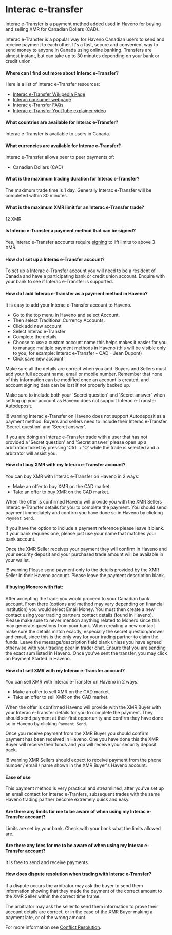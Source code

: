 # Interac e-transfer

Interac e-Transfer is a payment method added used in Haveno for buying and selling XMR for Canadian Dollars (CAD).

Interac e-Transfer is a popular way for Haveno Canadian users to send and receive payment to each other. It's a fast, secure and convenient way to send money to anyone in Canada using online banking. Transfers are almost instant, but can take up to 30 minutes depending on your bank or credit union.

#### Where can I find out more about Interac e-Transfer?

Here is a list of Interac e-Transfer resources:

- [Interac e-Transfer Wikipedia Page](https://en.wikipedia.org/wiki/Interac_e-Transfer)
- [Interac consumer webpage](https://www.interac.ca/en/payments/personal/send-receive-money-with-interac-e-transfer/)
- [Interac e-Transfer FAQs](https://www.interac.ca/en/resources/personal-resources/personal-faq/)
- [Interac e-Transfer YoutTube explainer video](https://www.youtube.com/watch?v=6mloqND0ut0/)

#### What countries are available for Interac e-Transfer?

Interac e-Transfer is available to users in Canada.

#### What currencies are available for Interac e-Transfer?

Interac e-Transfer allows peer to peer payments of:

- Canadian Dollars (CAD)

#### What is the maximum trading duration for Interac e-Transfer?

The maximum trade time is 1 day. Generally Interac e-Transfer will be completed within 30 minutes.

#### What is the maximum XMR limit for an Interac e-Transfer trade?

12 XMR

#### Is Interac e-Transfer a payment method that can be signed?

Yes, Interac e-Transfer accounts require [signing](../account_limits.md/#account-signing) to lift limits to above 3 XMR.

#### How do I set up a Interac e-Transfer account?

To set up a Interac e-Transfer account you will need to be a resident of Canada and have a participating bank or credit union account. Enquire with your bank to see if Interac e-Transfer is supported.

#### How do I add Interac e-Transfer as a payment method in Haveno?

It is easy to add your Interac e-Transfer account to Haveno.

- Go to the top menu in Haveno and select Account.
- Then select Traditional Currency Accounts.
- Click add new account
- Select Interac e-Transfer
- Complete the details
- Choose to use a custom account name this helps makes it easier for you to manage multiple payment methods in Haveno (this will be visible only to you, for example: Interac e-Transfer - CAD - Jean Dupont)
- Click save new account

Make sure all the details are correct when you add. Buyers and Sellers must add your full account name, email or mobile number. Remember that none of this information can be modified once an account is created, and account signing data can be lost if not properly backed up.

Make sure to include both your 'Secret question' and 'Secret answer' when setting up your account as Haveno does not support Interac e-Transfer Autodeposit.

!!! warning
    Interac e-Transfer on Haveno does not support Autodeposit as a payment method. Buyers and sellers need to include their Interac e-Transfer 'Secret question' and 'Secret answer'.

If you are doing an Interac e-Transfer trade with a user that has not provided a 'Secret question' and 'Secret answer' please open up a arbitration ticket by pressing 'Ctrl' + 'O' while the trade is selected and a arbitrator will assist you.

#### How do I buy XMR with my Interac e-Transfer account?

You can buy XMR with Interac e-Transfer on Haveno in 2 waysː

- Make an offer to buy XMR on the CAD market.
- Take an offer to buy XMR on the CAD market.

When the offer is confirmed Haveno will provide you with the XMR Sellers Interac e-Transfer details for you to complete the payment. You should send payment immediately and confirm you have done so in Haveno by clicking `Payment Send`.

If you have the option to include a payment reference please leave it blank. If your bank requires one, please just use your name that matches your bank account.

Once the XMR Seller receives your payment they will confirm in Haveno and your security deposit and your purchased trade amount will be available in your wallet.

!!! warning
    Please send payment only to the details provided by the XMR Seller in their Haveno account. Please leave the payment description blank.

#### If buying Monero with fiat:

After accepting the trade you would proceed to your Canadian bank account. From there (options and method may vary depending on financial institution) you would select Email Money. You must then create a new contact using your trading partners contact details (found in Haveno). Please make sure to never mention anything related to Monero since this may generate questions from your bank. When creating a new contact make sure the details match exactly, especially the secret question/answer and email, since this is the only way for your trading partner to claim the funds. Leave the message/description field blank unless you have agreed otherwise with your trading peer in trader chat. Ensure that you are sending the exact sum listed in Haveno. Once you've sent the transfer, you may click on Payment Started in Haveno.

#### How do I sell XMR with my Interac e-Transfer account?

You can sell XMR with Interac e-Transfer on Haveno in 2 waysː

- Make an offer to sell XMR on the CAD market.
- Take an offer to sell XMR on the CAD market.

When the offer is confirmed Haveno will provide with the XMR Buyer with your Interac e-Transfer details for you to complete the payment. They should send payment at their first opportunity and confirm they have done so in Haveno by clicking `Payment Send`.

Once you receive payment from the XMR Buyer you should confirm payment has been received in Haveno. One you have done this the XMR Buyer will receive their funds and you will receive your security deposit back.

!!! warning
    XMR Sellers should expect to receive payment from the phone number / email / name shown in the XMR Buyer's Haveno account.

#### Ease of use

This payment method is very practical and streamlined, after you've set up an email contact for Interac e-Tranfers, subsequent trades with the same Haveno trading partner become extremely quick and easy.

#### Are there any limits for me to be aware of when using my Interac e-Transfer account?

Limits are set by your bank. Check with your bank what the limits allowed are.

#### Are there any fees for me to be aware of when using my Interac e-Transfer account?

It is free to send and receive payments.

#### How does dispute resolution when trading with Interac e-Transfer?

If a dispute occurs the arbitrator may ask the buyer to send them information showing that they made the payment of the correct amount to the XMR Seller within the correct time frame.

The arbitrator may ask the seller to send them information to prove their account details are correct, or in the case of the XMR Buyer making a payment late, or of the wrong amount.

For more information see [Conflict Resolution](../conflict-resolution.md).
